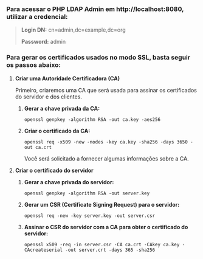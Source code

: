 ### Para acessar o PHP LDAP Admin em http://localhost:8080, utilizar a credencial:

> **Login DN:** cn=admin,dc=example,dc=org
>
> **Password:** admin

### Para gerar os certificados usados no modo SSL, basta seguir os passos abaixo:

1. **Criar uma Autoridade Certificadora (CA)**

   Primeiro, criaremos uma CA que será usada para assinar os certificados do servidor e dos clientes.

    1. **Gerar a chave privada da CA:**

       ```shell
       openssl genpkey -algorithm RSA -out ca.key -aes256  
       ```
    2. **Criar o certificado da CA:**

       ```shell
       openssl req -x509 -new -nodes -key ca.key -sha256 -days 3650 -out ca.crt  
       ```

       Você será solicitado a fornecer algumas informações sobre a CA.

2. **Criar o certificado do servidor**

    1. **Gerar a chave privada do servidor:**

       ```shell
       openssl genpkey -algorithm RSA -out server.key  
       ```
    2. **Gerar um CSR (Certificate Signing Request) para o servidor:**

       ```shell
       openssl req -new -key server.key -out server.csr  
       ```
    3. **Assinar o CSR do servidor com a CA para obter o certificado do servidor:**

       ```shell
       openssl x509 -req -in server.csr -CA ca.crt -CAkey ca.key -CAcreateserial -out server.crt -days 365 -sha256  
       ```